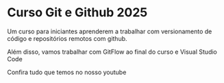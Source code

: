 # Curso Git e Github 2025

Um curso para iniciantes aprenderem a trabalhar com versionamento de código e repositórios remotos com github.

Além disso, vamos trabalhar com GitFlow ao final do curso e Visual Studio Code

Confira tudo que temos no nosso youtube